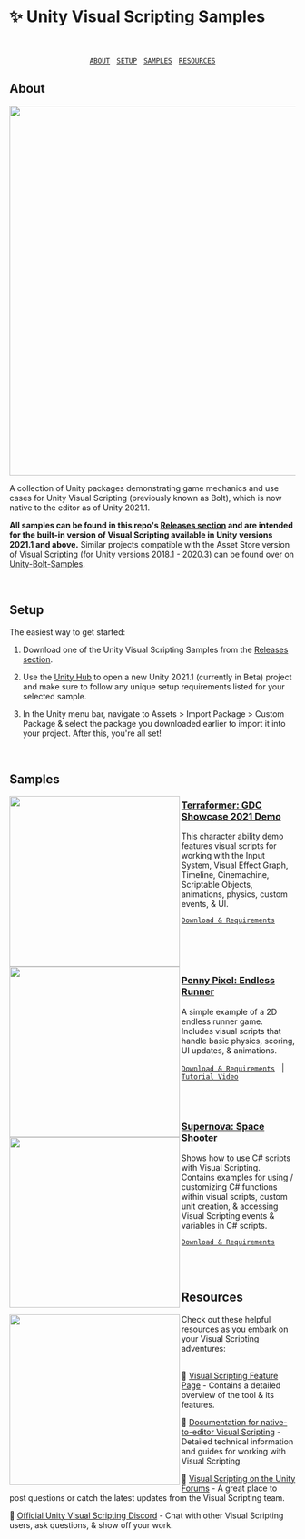 # ✨ Unity Visual Scripting Samples
<br>
<span align="center" width="400">

[` ABOUT `](#about) &nbsp; [` SETUP `](#setup) &nbsp; [` SAMPLES `](#samples) &nbsp; [` RESOURCES `](#resources) 

</span>

## About
<p align="center">
<img src="https://user-images.githubusercontent.com/7104693/111111029-d25ebc80-851a-11eb-947b-b3b6bdc63b24.gif" width="650"/> 
</p>

A collection of Unity packages demonstrating game mechanics and use cases for Unity Visual Scripting (previously known as Bolt), which is now native to the editor as of Unity 2021.1.

__All samples can be found in this repo's [Releases section](https://github.com/avashly/unity-visualscripting-samples/releases) and are intended for the built-in version of Visual Scripting available in Unity versions 2021.1 and above.__ Similar projects compatible with the Asset Store version of Visual Scripting (for Unity versions 2018.1 - 2020.3) can be found over on [Unity-Bolt-Samples](https://github.com/avashly/Unity-Bolt-Samples).

<br>

## Setup

The easiest way to get started:

1. Download one of the Unity Visual Scripting Samples from the [Releases section](https://github.com/avashly/unity-visualscripting-samples/releases).

2. Use the [Unity Hub](https://docs.unity3d.com/Manual/GettingStartedInstallingHub.html) to open a new Unity 2021.1 (currently in Beta) project and make sure to follow any unique setup requirements listed for your selected sample.

3. In the Unity menu bar, navigate to Assets > Import Package > Custom Package & select the package you downloaded earlier to import it into your project. After this, you're all set!

<br>

## Samples

<img src="https://user-images.githubusercontent.com/7104693/111186890-b259e800-8570-11eb-83da-6d688fd84dad.gif" width="300" align="left"/>

### [Terraformer: GDC Showcase 2021 Demo](https://github.com/avashly/unity-visualscripting-samples/releases/tag/Terra_v1.0)

This character ability demo features visual scripts for working with the Input System, Visual Effect Graph, Timeline, Cinemachine, Scriptable Objects, animations, physics, custom events, & UI.

[` Download & Requirements `](https://github.com/avashly/unity-visualscripting-samples/releases/tag/Terra_v1.0)


<br>
<br>
<br>

<img src="https://user-images.githubusercontent.com/7104693/111117351-a5afa280-8524-11eb-8c69-e001789b8505.gif" width="300" align="left"/>

### [Penny Pixel: Endless Runner](https://github.com/avashly/unity-visualscripting-samples/releases/tag/Runner_v1.0)

A simple example of a 2D endless runner game. Includes visual scripts that handle basic physics, scoring, UI updates, & animations.

[` Download & Requirements `](https://github.com/avashly/unity-visualscripting-samples/releases/tag/Runner_v1.0) &nbsp; | &nbsp; [` Tutorial Video `](https://youtu.be/qmFm0E203VA)

<br>
<br>

<img src="https://user-images.githubusercontent.com/7104693/98265670-373b5200-1f3e-11eb-9e40-f54c8409e50b.gif" width="300" align="left"/>

### [Supernova: Space Shooter](https://github.com/avashly/unity-visualscripting-samples/releases/tag/Space_v1.0)

Shows how to use C# scripts with Visual Scripting. Contains examples for using / customizing C# functions within visual scripts, custom unit creation, & accessing Visual Scripting events & variables in C# scripts.

[` Download & Requirements `](https://github.com/avashly/unity-visualscripting-samples/releases/tag/Space_v1.0)


<br>
<br>

## Resources

<img src="https://user-images.githubusercontent.com/7104693/111242143-cc6ce800-85bb-11eb-846c-bd97cf850dcb.png" width="300" align="left" />
Check out these helpful resources as you embark on your Visual Scripting adventures: 

<br>
<br>

🔎 [Visual Scripting Feature Page](https://bit.ly/unityuvs) - Contains a detailed overview of the tool & its features.

📁 [Documentation for native-to-editor Visual Scripting](https://bit.ly/uvsdocs) - Detailed technical information and guides for working with Visual Scripting.

👀 [Visual Scripting on the Unity Forums](https://bit.ly/uvsforum) - A great place to post questions or catch the latest updates from the Visual Scripting team.
 
💬 [Official Unity Visual Scripting Discord](https://discord.gg/nBfMA2mrj2) - Chat with other Visual Scripting users, ask questions, & show off your work.

